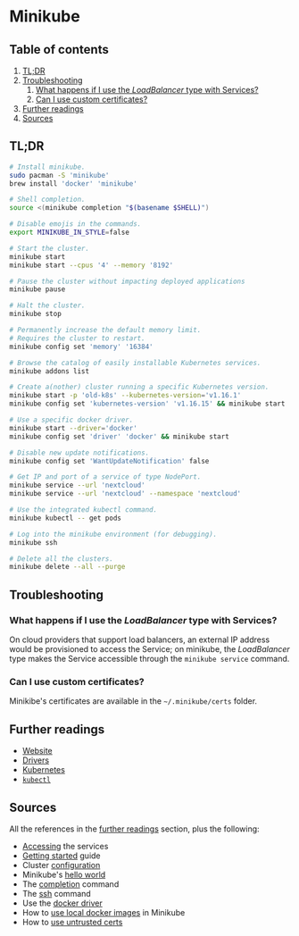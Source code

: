 # Minikube

## Table of contents <!-- omit in toc -->

1. [TL;DR](#tldr)
1. [Troubleshooting](#troubleshooting)
   1. [What happens if I use the _LoadBalancer_ type with Services?](#what-happens-if-i-use-the-loadbalancer-type-with-services)
   1. [Can I use custom certificates?](#can-i-use-custom-certificates)
1. [Further readings](#further-readings)
1. [Sources](#sources)

## TL;DR

```sh
# Install minikube.
sudo pacman -S 'minikube'
brew install 'docker' 'minikube'

# Shell completion.
source <(minikube completion "$(basename $SHELL)")

# Disable emojis in the commands.
export MINIKUBE_IN_STYLE=false

# Start the cluster.
minikube start
minikube start --cpus '4' --memory '8192'

# Pause the cluster without impacting deployed applications
minikube pause

# Halt the cluster.
minikube stop

# Permanently increase the default memory limit.
# Requires the cluster to restart.
minikube config set 'memory' '16384'

# Browse the catalog of easily installable Kubernetes services.
minikube addons list

# Create a(nother) cluster running a specific Kubernetes version.
minikube start -p 'old-k8s' --kubernetes-version='v1.16.1'
minikube config set 'kubernetes-version' 'v1.16.15' && minikube start

# Use a specific docker driver.
minikube start --driver='docker'
minikube config set 'driver' 'docker' && minikube start

# Disable new update notifications.
minikube config set 'WantUpdateNotification' false

# Get IP and port of a service of type NodePort.
minikube service --url 'nextcloud'
minikube service --url 'nextcloud' --namespace 'nextcloud'

# Use the integrated kubectl command.
minikube kubectl -- get pods

# Log into the minikube environment (for debugging).
minikube ssh

# Delete all the clusters.
minikube delete --all --purge
```

## Troubleshooting

### What happens if I use the _LoadBalancer_ type with Services?

On cloud providers that support load balancers, an external IP address would be provisioned to access the Service; on minikube, the _LoadBalancer_ type makes the Service accessible through the `minikube service` command.

### Can I use custom certificates?

Minikibe's certificates are available in the `~/.minikube/certs` folder.

## Further readings

- [Website]
- [Drivers]
- [Kubernetes]
- [`kubectl`][kubectl]

## Sources

All the references in the [further readings] section, plus the following:

- [Accessing] the services
- [Getting started] guide
- Cluster [configuration]
- Minikube's [hello world]
- The [completion] command
- The [ssh] command
- Use the [docker driver]
- How to [use local docker images] in Minikube
- How to [use untrusted certs]

<!--
  References
  -->

<!-- Upstream -->
[accessing]: https://minikube.sigs.k8s.io/docs/handbook/accessing
[completion]: https://minikube.sigs.k8s.io/docs/commands/completion
[configuration]: https://minikube.sigs.k8s.io/docs/handbook/config
[docker driver]: https://minikube.sigs.k8s.io/docs/drivers/docker
[drivers]: https://minikube.sigs.k8s.io/docs/drivers
[getting started]: https://minikube.sigs.k8s.io/docs/start
[ssh]: https://minikube.sigs.k8s.io/docs/commands/ssh
[use untrusted certs]: https://minikube.sigs.k8s.io/docs/handbook/untrusted_certs
[website]: https://minikube.sigs.k8s.io

<!-- In-article sections -->
[further readings]: #further-readings

<!-- Knowledge base -->
[kubectl]: kubectl.md
[kubernetes]: README.md

<!-- Others -->
[hello world]: https://kubernetes.io/docs/tutorials/hello-minikube
[use local docker images]: https://stackoverflow.com/questions/42564058/how-to-use-local-docker-images-with-minikube#62303945
